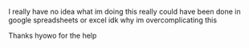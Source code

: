 I really have no idea what im doing
this really could have been done in google spreadsheets or excel idk why im overcomplicating this 

Thanks hyowo for the help
